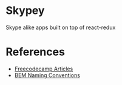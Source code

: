# Skypey
Skype alike apps built on top of react-redux

# References
- [Freecodecamp Articles](https://www.freecodecamp.org/news/understanding-redux-the-worlds-easiest-guide-to-beginning-redux-c695f45546f6/)
- [BEM Naming Conventions](http://getbem.com/naming/)
